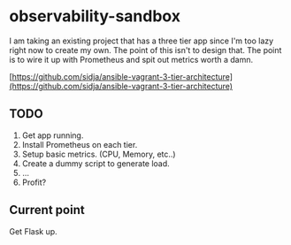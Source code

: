 # observability-sandbox

I am taking an existing project that has a three tier app since I'm too lazy right now to create my own.  The point of this isn't to design that.  The point is to wire it up with Prometheus and spit out metrics worth a damn. 

[https://github.com/sidja/ansible-vagrant-3-tier-architecture](https://github.com/sidja/ansible-vagrant-3-tier-architecture)

## TODO
1.  Get app running.
1.  Install Prometheus on each tier.
1.  Setup basic metrics.  (CPU, Memory, etc..)
1.  Create a dummy script to generate load. 
1.  ...
1.  Profit?

## Current point
Get Flask up.
